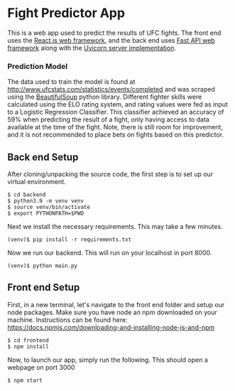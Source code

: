 # Fight Predictor App

This is a web app used to predict the results of UFC fights. The front end uses the [React.js web framework](https://reactjs.org/), and the back end uses [Fast API web framework](https://fastapi.tiangolo.com/) along with the [Uvicorn server implementation](https://www.uvicorn.org/). 

### Prediction Model

The data used to train the model is found at http://www.ufcstats.com/statistics/events/completed and was scraped using the [BeautifulSoup](https://www.crummy.com/software/BeautifulSoup/bs4/doc/) python library. Different fighter skills were calculated using the ELO rating system, and rating values were fed as input to a Logistic Regression Classifier. This classifier achieved an accuracy of 59% when predicting the result of a fight, only having access to data available at the time of the fight. Note, there is still room for improvement, and it is not recommended to place bets on fights based on this predictor.

## Back end Setup

After cloning/unpacking the source code, the first step is to set up our virtual environment. 

```console
$ cd backend
$ python3.9 -m venv venv
$ source venv/bin/activate
$ export PYTHONPATH=$PWD
```

Next we install the necessary requirements. This may take a few minutes.
```console
(venv)$ pip install -r requirements.txt
```

Now we run our backend. This will run on your localhost in port 8000.

```console
(venv)$ python main.py
```

## Front end Setup

First, in a new terminal, let's navigate to the front end folder and setup our node packages. Make sure you have node an npm downloaded on your machine. Instructions can be found here: https://docs.npmjs.com/downloading-and-installing-node-js-and-npm

```console
$ cd frontend
$ npm install
```

Now, to launch our app, simply run the following. This should open a webpage on port 3000

```console
$ npm start
```

##